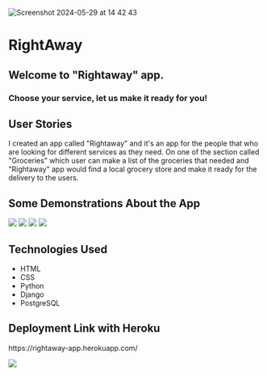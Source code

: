 ![Screenshot 2024-05-29 at 14 42 43](https://github.com/koray7/RightAway/assets/92408864/0473d62f-e196-40d7-bf9d-2a764a24c62a)


<h1>RightAway</h1>

<h2>Welcome to "Rightaway" app.</h2>
<h3>Choose your service, let us make it ready for you!</h3>

<h2>User Stories</h2>
<p>
I created an app called "Rightaway" and it's an app for the people that who are looking for different services as they need. On one of the section called "Groceries" which user can make a list of the groceries that needed and "Rightaway" app would find a local grocery store and make it ready for the delivery to the users. 
</p>

<h2>Some Demonstrations About the App</h2>

![](images/Main-Page.png)
![](images/Groceries.png)
![](images/Check-out-page.png)
![](images/confirmed.png)

<h2>Technologies Used</h2>
<ul>
<li>HTML</li>
<li>CSS</li>
<li>Python</li>
<li>Django</li>
<li>PostgreSQL</li>
</ul>

<h2>Deployment Link with Heroku</h2>
https://rightaway-app.herokuapp.com/


![](images/WireFrame.png)
